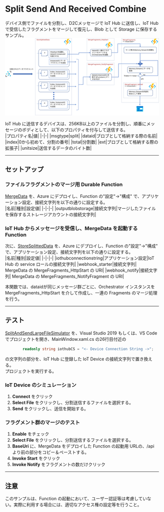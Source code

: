 # Split Send And Received Combine
デバイス側でファイルを分割し、D2Cメッセージで IoT Hub に送信し、IoT Hub で受信したフラグメントをマージして復元し、Blob として Storage に保存するサンプル。  
![overview](images/overview.svg)

IoT Hub に送信するデバイスは、256KB以上のファイルを分割し、順番にメッセージのボディとして、以下のプロパティを付与して送信する。  
|プロパティ名|値|
|-|-|
|msgtype|split|
|dataid|ブロブとして格納する際の名前|
|index|0から初めて、分割の番号|
|total|分割数|
|ext|ブロブとして格納する際の拡張子|
|unitsize|送信するデータのバイト数|

---
## セットアップ  
### ファイルフラグメントのマージ用 Durable Function 
[MergeData](MergeData) を、Azure にデプロイし、Function の"設定"→"構成"
で、アプリケーション設定、接続文字列を以下の通りに設定する。  
|名前|種別|設定値|
|-|-|-|
|outputblobstorage|接続文字列|マージしたファイルを保存するストレージアカウントの接続文字列|


### IoT Hub からメッセージを受信し、MergeData を起動する Function
次に、[StoreSplittedData](StoreSplittedData) を、Azure にデプロイし、Function の"設定"→"構成"
で、アプリケーション設定、接続文字列を以下の通りに設定する。  
|名前|種別|設定値|
|-|-|-|
|iothubconnectionstring|アプリケーション設定|IoT Hub の service ロールの接続文字列|
|webhook_starter|接続文字列| MergeData の MergeFragments_HttpStart の URI|
|webhook_notify|接続文字列| MergeData の MergeFragments_NotifyFragment の URI|

本関数では、dataidが同じメッセージ群ごとに、Orchestrator インスタンスを MergeFragments_HttpStart を介して作成し、一連の Fragments のマージ処理を行う。

---
## テスト 
[SplitAndSendLargeFileSimulator](SplitAndSendLargeFileSimulator) を、Visual Studio 2019 もしくは、VS Code でプロジェクトを開き、MainWindow.xaml.cs の26行目付近の
```cs
        readonly string iothubCS = "<- Device Connection String ->";
```
の文字列の部分を、IoT Hub に登録した IoT Device の接続文字列で置き換える。  
プロジェクトを実行する。  
### IoT Device のシミュレーション  
1. <b>Connect</b> をクリック  
2. <b>Select File</b> をクリックし、分割送信するファイルを選択する。  
3. <b>Send</b> をクリックし、送信を開始する。  

### フラグメント群のマージのテスト  
1. <b>Enable</b> をチェック  
2. <b>Select File</b> をクリックし、分割送信するファイルを選択する。  
3. <b>BaseUri</b> に、MergeData をデプロイした Function の起動用 URLの、/api より前の部分をコピー＆ペーストする。 
4. <b>Invoke Start</b> をクリック
5. <b>Invoke Notify</b> をフラグメントの数だけクリック  

---
## 注意  
このサンプルは、Function の起動において、ユーザー認証等は考慮していない。実際に利用する場合には、適切なアクセス権の設定等を行うこと。  
